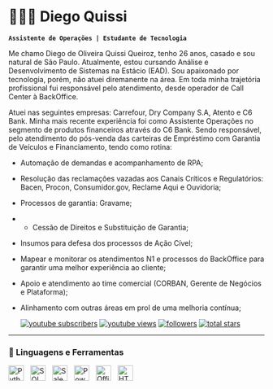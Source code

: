# 👨🏻‍💻 Diego Quissi

**`Assistente de Operações | Estudante de Tecnologia`**

Me chamo Diego de Oliveira Quissi Queiroz, tenho 26 anos, casado e sou natural de São Paulo. Atualmente, estou cursando Análise e Desenvolvimento de Sistemas na Estácio (EAD). Sou apaixonado por tecnologia, porém, não atuei diremanente na área. Em toda minha trajetória profissional fui responsável pelo atendimento, desde operador de Call Center à BackOffice.

Atuei nas seguintes empresas: Carrefour, Dry Company S.A, Atento e C6 Bank. Minha mais recente experiência foi como Assistente Operações no segmento de produtos financeiros através do C6 Bank. Sendo responsável, pelo atendimento do pós-venda das carteiras de Empréstimo com Garantia de Veículos e Financiamento, tendo como rotina:

- Automação de demandas e acompanhamento de RPA;
- Resolução das reclamações vazadas aos Canais Críticos e Regulatórios: Bacen, Procon, Consumidor.gov, Reclame Aqui e Ouvidoria;
- Processos de garantia: Gravame;
- - Cessão de Direitos e Substituição de Garantia;
- Insumos para defesa dos processos de Ação Cível;
- Mapear e monitorar os atendimentos N1 e processos do BackOffice para garantir uma
melhor experiência ao cliente;
- Apoio e atendimento ao time comercial (CORBAN, Gerente de Negócios e Plataforma);
- Alinhamento com outras áreas em prol de uma melhoria contínua;



   <p align="left">
      <a href="https://www.youtube.com/c/fknight?sub_confirmation=1">
         <img alt="youtube subscribers" title="Subscribe to my YouTube channel" src="https://custom-icon-badges.demolab.com/youtube/channel/subscribers/UC2WHjPDvbE6O328n17ZGcfg?color=%23E05D44&label=SUBSCRIBE&logo=video&logoColor=white&style=for-the-badge&labelColor=CE4630"/></a> 
      <a href="https://www.youtube.com/c/fknight">
         <img alt="youtube views" title="YouTube views" src="https://custom-icon-badges.demolab.com/youtube/channel/views/UC2WHjPDvbE6O328n17ZGcfg?color=%23E1AD0E&logo=eye&logoColor=white&style=for-the-badge&labelColor=C79600"/></a> 
      <a href="https://github.com/ForrestKnight?tab=followers">
         <img alt="followers" title="Follow me on Github" src="https://custom-icon-badges.demolab.com/github/followers/ForrestKnight?color=236ad3&labelColor=1155ba&style=for-the-badge&logo=person-add&label=Follow&logoColor=white"/></a>
      <a href="https://github.com/ForrestKnight?tab=repositories&sort=stargazers">
         <img alt="total stars" title="Total stars on GitHub" src="https://custom-icon-badges.demolab.com/github/stars/ForrestKnight?color=55960c&style=for-the-badge&labelColor=488207&logo=star"/></a>
   </p>

---

### 🧰 Linguagens e Ferramentas


<img align="left" alt="Python" width="30px" style="padding-right:10px;" src="https://cdn.jsdelivr.net/gh/devicons/devicon/icons/python/python-plain.svg" />
<img align="left" alt="SQL" width="30px" style="padding-right:10px;" src="https://brandlogos.net/wp-content/uploads/2025/03/microsoft_sql_server-logo_brandlogos.net_wykhq-512x512.png" />
<img align="left" alt="Salesforce" width="30px" style="padding-right:10px;" src="https://encrypted-tbn0.gstatic.com/images?q=tbn:ANd9GcQQLvIUB7aXda8v7IOy1AOihcomVzZmHSOnWxxN9LENODs1MfIEkvsVB8T2FpBs73v2-_s&usqp=CAU" />
<img align="left" alt="PowerAutomate" width="30px" style="padding-right:10px;" src="https://play-lh.googleusercontent.com/aeXs0qriXwmHVWtq9u4zVUO6SifULKtJOQdtBg6wDQqaNEaaJKl6b2oiABMmHn6yLH8" />
<img align="left" alt="Office365" width="30px" style="padding-right:10px;" src="https://icons.iconarchive.com/icons/blackvariant/button-ui-ms-office-2016/512/Office-icon.png" />
<img align="left" alt="HTML" width="30px" style="padding-right:10px;" src="https://cdn.jsdelivr.net/gh/devicons/devicon/icons/html5/html5-plain.svg" />


#
<!--
<details>
 <summary><h3>👨‍💻 Forrest's Coding Journey</h3></summary>
   I started my coding journey as a naive computer science student with a passion to learn everything I could about this programming world - code, unix, linux, theory. And all the while, teaching myself iOS development with a dream to build my own app, but that soon got overshadowed by my desire to excel in Java. A desire that landed me a full-stack software engineering job upon graduation. However, I had another desire I had been pursuing throughout this time - YouTube content creation. I eventually ended up quitting my software engineering job to pursue YouTube full-time, and that has been my focus ever since. But there's something that's always bothered me about my journey - abandoning my dream of building my own app to pursue the safe route, a job. Now I've already taken the leap away from that safety net into this uncomfortable, unexplored world that it being a creator. And it worked out, but again, it became comfortable. It's easier to create a video than go out on a ledge and build my own product. I do have to eat, at the end of the day, but I think it's time. It's time to get uncomfortable again. I have a burning desire to get back on the horse, and fulfill that dream younger me had of building my own app, my own product. And in order to do that, I'll be implmementing a few measures to streamline my YouTube content to focus more time on fulfilling that dream - a dream that I'll be ready to tackle in 2023 due to the measure I'm putting in place now until the end of 2022. Don't wait up, because I'm coming.
-->

